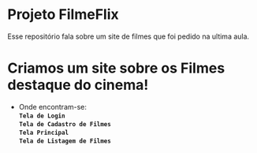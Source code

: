 # Projeto FilmeFlix

Esse repositório fala sobre um site de filmes que foi pedido na ultima aula.

# Criamos um site sobre os Filmes destaque do cinema!

- Onde encontram-se:<br>
**`Tela de Login`**<br>
**`Tela de Cadastro de Filmes`**<br>
**`Tela Principal`**<br>
**`Tela de Listagem de Filmes`**

